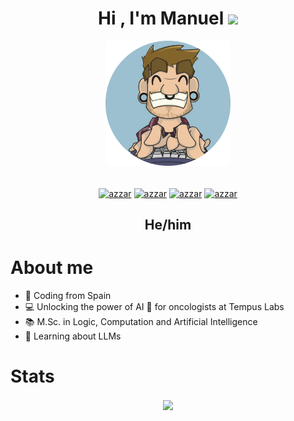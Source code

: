 <h1 align="center">Hi , I'm Manuel <img src="https://media.giphy.com/media/hvRJCLFzcasrR4ia7z/giphy.gif" width="35"></h1>

<p align="center">
  <img style="display: inline; margin: 0 auto; height: 200px; width: 200px;" src="https://github.com/manmorjim/manmorjim/raw/main/profile_pic.png" />
</p>

<p align="center"> 
  <samp>
    <p align="center">
      <br/>
      <a href="https://www.linkedin.com/in/manmorjim/" target="_blank"><img align="center"
         src="https://img.shields.io/badge/linkedin-%231DA1F2.svg?style=for-the-badge&logo=linkedin&logoColor=white"
         alt="azzar" height="30"/></a>
      <a href="mailto:manmorjim@gmail.com"><img align="center"
         src="https://img.shields.io/badge/gmail-EA4335.svg?style=for-the-badge&logo=gmail&logoColor=white"
         alt="azzar" height="30"/></a>
      <a href="https://twitter.com/manmorjim" target="_blank"><img align="center"
         src="https://img.shields.io/badge/twitter-1DA1F2.svg?style=for-the-badge&logo=twitter&logoColor=white"
         alt="azzar" height="30"/></a>
      <a href="https://discordapp.com/users/1085529617798017064" target="_blank"><img align="center"
         src="https://img.shields.io/badge/discord-5865F2.svg?style=for-the-badge&logo=discord&logoColor=white"
         alt="azzar" height="30"/></a>
    </p>
  </samp>
</p>
  <h2 align="center">He/him</h2>


# About me

- :round_pushpin: Coding from Spain
- :computer: Unlocking the power of AI 🤖 for oncologists at Tempus Labs
- :books: M.Sc. in Logic, Computation and Artificial Intelligence
- :seedling: Learning about LLMs

# Stats

<p align="center">
  <a href="https://github.com/anuraghazra/github-readme-stats">
    <img align="center" src="https://github-readme-stats.vercel.app/api?username=manmorjim&count_private=true&bg_color=282c34&text_color=d19a66&title_color=e06c75" />
  </a>
</p>
